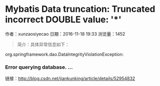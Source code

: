 # Mybatis Data truncation: Truncated incorrect DOUBLE value: '*'
作者：xunzaosiyecao
日期：2016-11-18 19:33
浏览量：1452
> 简介：具体异常信息如下：



org.springframework.dao.DataIntegrityViolationException: 
### Error querying database. ...

 链接：http://blog.csdn.net/jiankunking/article/details/52954832
